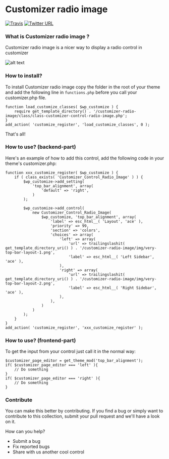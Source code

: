 # Customizer radio image
[![Travis](https://img.shields.io/badge/license-GPL-green.svg)](http://www.gnu.org/licenses/old-licenses/gpl-2.0.html) [![Twitter URL](https://img.shields.io/twitter/url/http/shields.io.svg?style=social)](https://twitter.com/intent/tweet?text=Check%20out%20this%20awesome%20customizer%20control%20from%20@Themeisle%20team!%20https://github.com/Codeinwp/customizer-controls/tree/master/customizer-radio-image)
### What is Customizer radio image ?

Customizer radio image is a nicer way to display a radio control in customizer

![alt text](http://res.cloudinary.com/vertigo-studio-srl/image/upload/v1508847878/select_oevdtd.gif)

### How to install?

To install Customizer radio image copy the folder in the root of your theme and add the following line in `functions.php` before you call your customizer.php file.
    
    function load_customize_classes( $wp_customize ) {
        require get_template_directory() . '/customizer-radio-image/class/class-customizer-control-radio-image.php';
    }
    add_action( 'customize_register', 'load_customize_classes', 0 );
         
That's all!

### How to use? (backend-part)

Here's an example of how to add this control, add the following code in your theme's customizer.php:

    function xxx_customize_register( $wp_customize ) {
        if ( class_exists( 'Customizer_Control_Radio_Image' ) ) {
            $wp_customize->add_setting(
                'top_bar_alignment', array(
                    'default' => 'right',
                )
            );
            
            $wp_customize->add_control(
                new Customizer_Control_Radio_Image(
                    $wp_customize, 'top_bar_alignment', array(
                        'label' => esc_html__( 'Layout', 'ace' ),
                        'priority' => 99,
                        'section' => 'colors',
                        'choices' => array(
                            'left' => array(
                                'url' => trailingslashit( get_template_directory_uri() ) . '/customizer-radio-image/img/very-top-bar-layout-1.png',
                                'label' => esc_html__( 'Left Sidebar', 'ace' ),
                            ),
                            'right' => array(
                                'url' => trailingslashit( get_template_directory_uri() ) . '/customizer-radio-image/img/very-top-bar-layout-2.png',
                                'label' => esc_html__( 'Right Sidebar', 'ace' ),
                            ),
                        ),
                    )
                )
            );
        }
    }
    add_action( 'customize_register', 'xxx_customize_register' );

### How to use? (frontend-part)

To get the input from your control just call it in the normal way:

    $customizer_page_editor = get_theme_mod('top_bar_alignment');
    if( $customizer_page_editor === 'left' ){
        // Do something
    }
    if( $customizer_page_editor === 'right' ){
        // Do something
    }

### Contribute

You can make this better by contributing. If you find a bug or simply want to contribute to this collection, submit your pull request and we'll have a look on it.  

How can you help?
- Submit a bug
- Fix reported bugs
- Share with us another cool control


